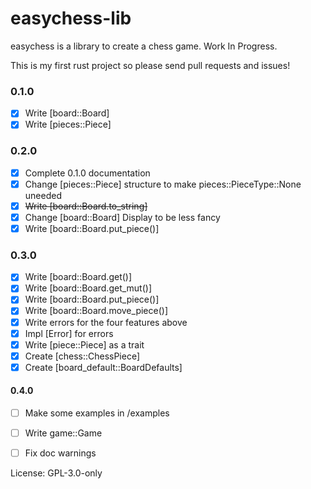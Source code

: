# easychess-lib

easychess is a library to create a chess game.
Work In Progress.

This is my first rust project so please send pull requests and issues!

### 0.1.0
- [x] Write [board::Board]
- [x] Write [pieces::Piece]
### 0.2.0
- [x] Complete 0.1.0 documentation
- [x] Change [pieces::Piece] structure to make pieces::PieceType::None uneeded
- [x] ~~Write [board::Board.to_string]~~
- [x] Change [board::Board] Display to be less fancy
- [x] Write [board::Board.put_piece()]
### 0.3.0
- [x] Write [board::Board.get()]
- [x] Write [board::Board.get_mut()]
- [x] Write [board::Board.put_piece()]
- [x] Write [board::Board.move_piece()]
- [x] Write errors for the four features above
- [X] Impl [Error] for errors
- [X] Write [piece::Piece] as a trait
- [X] Create [chess::ChessPiece]
- [X] Create [board_default::BoardDefaults]
#### 0.4.0
- [ ] Make some examples in /examples
- [ ] Write game::Game
- [ ] Fix doc warnings


License: GPL-3.0-only
